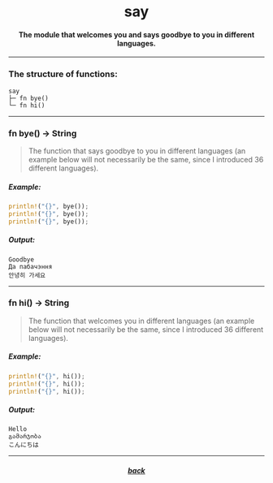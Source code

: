 <div align="center">
    <h1>say</h1>
    <h4>The module that welcomes you and says goodbye to you in different languages.</h4>
</div>

---

### The structure of functions:

```
say
├─ fn bye()
└─ fn hi()
```

---

### fn bye() -> String

> The function that says goodbye to you in different languages (an example below will not necessarily be the same, since I introduced 36 different languages).

##### Example:

```rust
println!("{}", bye());
println!("{}", bye());
println!("{}", bye());
```

##### Output:

```
Goodbye
Да пабачэння
안녕히 가세요
```

---

### fn hi() -> String

> The function that welcomes you in different languages (an example below will not necessarily be the same, since I introduced 36 different languages).

##### Example:

```rust
println!("{}", hi());
println!("{}", hi());
println!("{}", hi());
```

##### Output:

```
Hello
გამარჯობა
こんにちは
```

---

<div align="center">
    <h5><a href="https://github.com/h1kkar/shime-doc/blob/main/src/main/shime/func.md">back</a></h5>
</div>



